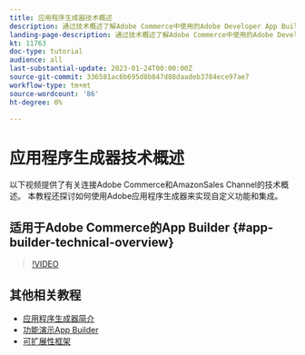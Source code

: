 ```yaml
---
title: 应用程序生成器技术概述
description: 通过技术概述了解Adobe Commerce中使用的Adobe Developer App Builder
landing-page-description: 通过技术概述了解Adobe Commerce中使用的Adobe Developer App Builder
kt: 11763
doc-type: tutorial
audience: all
last-substantial-update: 2023-01-24T00:00:00Z
source-git-commit: 336581ac6b695d8b847d88daadeb3784ece97ae7
workflow-type: tm+mt
source-wordcount: '86'
ht-degree: 0%

---
```



# 应用程序生成器技术概述

以下视频提供了有关连接Adobe Commerce和AmazonSales Channel的技术概述。 本教程还探讨如何使用Adobe应用程序生成器来实现自定义功能和集成。


## 适用于Adobe Commerce的App Builder {#app-builder-technical-overview}

>[!VIDEO](https://video.tv.adobe.com/v/3413512)


## 其他相关教程

- [应用程序生成器简介](../app-builder/introduction-to-app-builder.md)
- [功能演示App Builder](../app-builder/app-builder-functional-demonstration.md)
- [可扩展性框架](../app-builder/extensibility-framework-commerce-eventing.md)
